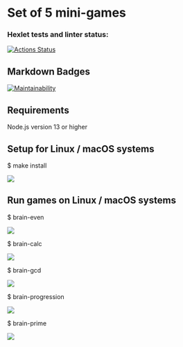 # Set of 5 mini-games

### Hexlet tests and linter status:
[![Actions Status](https://github.com/MakhankovA/frontend-project-44/workflows/hexlet-check/badge.svg)](https://github.com/MakhankovA/frontend-project-44/actions)

## Markdown Badges
[![Maintainability](https://api.codeclimate.com/v1/badges/f7536081294310b3b132/maintainability)](https://codeclimate.com/github/MakhankovA/frontend-project-44/maintainability)

## Requirements

Node.js version 13 or higher

## Setup for Linux / macOS systems

$ make install

<a href="https://asciinema.org/a/rT9Ximpw7jwpOP8hVjNwNs8su" target="_blank"><img src="https://asciinema.org/a/rT9Ximpw7jwpOP8hVjNwNs8su.svg" /></a>

## Run games on Linux / macOS systems

$ brain-even

<a href="https://asciinema.org/a/I7tguVdtDyAOv4TJfscOwTYLj" target="_blank"><img src="https://asciinema.org/a/I7tguVdtDyAOv4TJfscOwTYLj.svg" /></a>

$ brain-calc

<a href="https://asciinema.org/a/85QqAjI0jr00QKzrUdIYGGBNw" target="_blank"><img src="https://asciinema.org/a/85QqAjI0jr00QKzrUdIYGGBNw.svg" /></a>

$ brain-gcd

<a href="https://asciinema.org/a/ypQ8igtmzckms5uttXwNhpMKH" target="_blank"><img src="https://asciinema.org/a/ypQ8igtmzckms5uttXwNhpMKH.svg" /></a>

$ brain-progression

<a href="https://asciinema.org/a/G4qf28PIDU7KYP9JA6PE6PFzS" target="_blank"><img src="https://asciinema.org/a/G4qf28PIDU7KYP9JA6PE6PFzS.svg" /></a>

$ brain-prime

<a href="https://asciinema.org/a/0xYpdoUcPudZscc7Q3d3G9IX4" target="_blank"><img src="https://asciinema.org/a/0xYpdoUcPudZscc7Q3d3G9IX4.svg" /></a>


